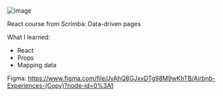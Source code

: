 ![image](https://user-images.githubusercontent.com/43910483/150338115-2f689824-f693-42c4-8c60-cf4677da9170.png)


React course from Scrimba: Data-driven pages

What I learned:
- React
- Props
- Mapping data

Figma: https://www.figma.com/file/JvAhQ8GJxvDTg98M9wKhTB/Airbnb-Experiences-(Copy)?node-id=0%3A1

